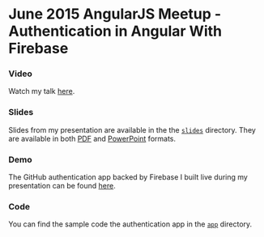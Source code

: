 # June 2015 AngularJS Meetup - Authentication in Angular With Firebase


### Video

Watch my talk [here](https://www.youtube.com/watch?v=EypyCWyQl04).


### Slides

Slides from my presentation are available in the the [`slides`](./slides) directory. They are
available in both [PDF](./slides/authenticationInAngularWithFirebase.pdf) and
[PowerPoint](./slides/authenticationInAngularWithFirebase.pptx) formats.


### Demo

The GitHub authentication app backed by Firebase I built live during my presentation can be found
[here](https://ng-auth.firebaseapp.com).


### Code

You can find the sample code the authentication app in the [`app`](./app) directory.
